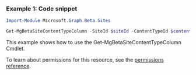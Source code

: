 ### Example 1: Code snippet

```powershellImport-Module Microsoft.Graph.Beta.Sites

Get-MgBetaSiteContentTypeColumn -SiteId $siteId -ContentTypeId $contentTypeId -ColumnDefinitionId $columnDefinitionId
```
This example shows how to use the Get-MgBetaSiteContentTypeColumn Cmdlet.
To learn about permissions for this resource, see the [permissions reference](/graph/permissions-reference).

